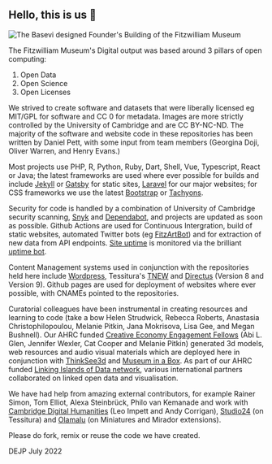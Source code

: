 ## Hello, this is us 👋

![The Basevi designed Founder's Building of the Fitzwilliam Museum](https://fitz-cms-images.s3.eu-west-2.amazonaws.com/fitz_portico.jpeg)

The Fitzwilliam Museum's Digital output was based around 3 pillars of open computing:

1. Open Data
2. Open Science 
3. Open Licenses

We strived to create software and datasets that were liberally licensed eg MIT/GPL for software and CC 0 for metadata. Images are more strictly controlled by the University of Cambridge and are CC BY-NC-ND. The majority of the software and website code in these repositories has been written by Daniel Pett, with some input from team members (Georgina Doji, Oliver Warren, and Henry Evans.)

Most projects use PHP, R, Python, Ruby, Dart, Shell, Vue, Typescript, React or Java; the latest frameworks are used where ever possible for builds and include [Jekyll](https://jekyllrb.com) or [Gatsby](https://www.gatsbyjs.com) for static sites, [Laravel](https://laravel.com) for our major websites; for CSS frameworks we use the latest [Bootstrap](https://getbootstrap.com) or [Tachyons](https://tachyons.io). 

Security for code is handled by a combination of University of Cambridge security scanning, [Snyk](https://snyk.io) and [Dependabot](https://github.com/dependabot), and projects are updated as soon as possible. Github Actions are used for Continuous Intergration, build of static websites, automated Twitter bots (eg [FitzArtBot](https://twitter.com/fitzArtBot)) and for extraction of new data from API endpoints. [Site uptime](https://uptime.fitz.ms) is monitored via the brilliant [uptime bot](https://github.com/upptime/upptime).

Content Management systems used in conjunction with the repositories held here include [Wordpress](https://en-gb.wordpress.org/download/), Tessitura's [TNEW](https://www.tessituranetwork.com/Features/Online-and-Mobile-Solutions) and [Directus](https://directus.io) (Version 8 and Version 9). Github pages are used for deployment of websites where ever possible, with CNAMEs pointed to the repositories. 

Curatorial colleagues have been instrumental in creating resources and learning to code (take a bow Helen Strudwick, Rebecca Roberts, Anastasia Christophilopoulou, Melanie Pitkin, Jana Mokrisova, Lisa Gee, and Megan Bushnell). Our AHRC funded [Creative Economy Engagement Fellows](https://creative-economy.fitzmuseum.cam.ac.uk) (Abi L. Glen, Jennifer Wexler, Cat Cooper and Melanie Pitkin) generated 3d models, web resources and audio visual materials which are deployed here in conjunction with [ThinkSee3d](https://www.thinksee3d.com) and [Museum in a Box](https://museuminabox.org). As part of our AHRC funded [Linking Islands of Data network](https://data-islands.fitzmuseum.cam.ac.uk), various international partners collaborated on linked open data and visualisation.

We have had help from amazing external contributors, for example Rainer Simon, Tom Elliot, Alexa Steinbrück, Philo van Kemanade and work with [Cambridge Digital Humanities](https://cdh.cam.ac.uk) (Leo Impett and Andy Corrigan), [Studio24](https://www.studio24.net) (on Tessitura) and [Olamalu](https://www.olamalu.com) (on Miniatures and Mirador extensions). 

Please do fork, remix or reuse the code we have created.

DEJP July 2022

